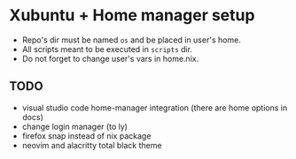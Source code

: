 # Xubuntu + Home manager setup

* Repo's dir must be named `os` and be placed in user's home.
* All scripts meant to be executed in `scripts` dir.
* Do not forget to change user's vars in home.nix.

## TODO

* visual studio code home-manager integration (there are home options in docs)
* change login manager (to ly)
* firefox snap instead of nix package
* neovim and alacritty total black theme
